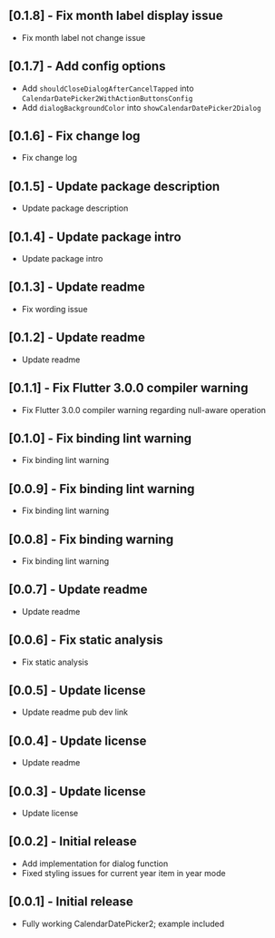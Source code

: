 ## [0.1.8] - Fix month label display issue

- Fix month label not change issue

## [0.1.7] - Add config options

- Add `shouldCloseDialogAfterCancelTapped` into `CalendarDatePicker2WithActionButtonsConfig`
- Add `dialogBackgroundColor` into `showCalendarDatePicker2Dialog`

## [0.1.6] - Fix change log

- Fix change log

## [0.1.5] - Update package description

- Update package description

## [0.1.4] - Update package intro

- Update package intro

## [0.1.3] - Update readme

- Fix wording issue

## [0.1.2] - Update readme

- Update readme
## [0.1.1] - Fix Flutter 3.0.0 compiler warning

- Fix Flutter 3.0.0 compiler warning regarding null-aware operation

## [0.1.0] - Fix binding lint warning

- Fix binding lint warning

## [0.0.9] - Fix binding lint warning

- Fix binding lint warning

## [0.0.8] - Fix binding warning

- Fix binding lint warning

## [0.0.7] - Update readme

- Update readme

## [0.0.6] - Fix static analysis

- Fix static analysis

## [0.0.5] - Update license

- Update readme pub dev link

## [0.0.4] - Update license

- Update readme

## [0.0.3] - Update license

- Update license

## [0.0.2] - Initial release

- Add implementation for dialog function
- Fixed styling issues for current year item in year mode

## [0.0.1] - Initial release

- Fully working CalendarDatePicker2; example included